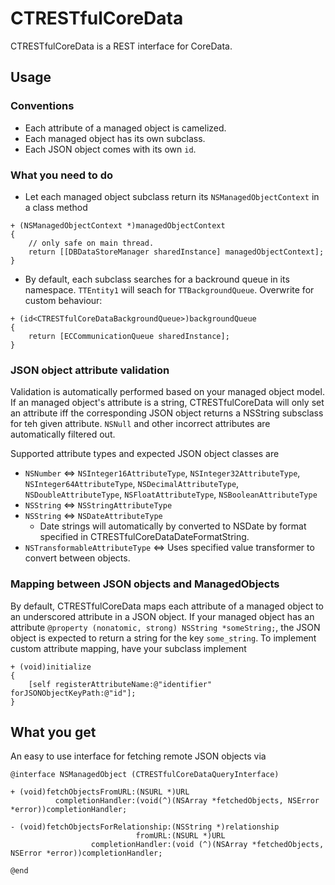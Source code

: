 # CTRESTfulCoreData

CTRESTfulCoreData is a REST interface for CoreData.

## Usage

### Conventions

* Each attribute of a managed object is camelized.
* Each managed object has its own subclass.
* Each JSON object comes with its own `id`.

### What you need to do

* Let each managed object subclass return its `NSManagedObjectContext` in a class method

```objc
+ (NSManagedObjectContext *)managedObjectContext
{
    // only safe on main thread.
    return [[DBDataStoreManager sharedInstance] managedObjectContext];
}
```

* By default, each subclass searches for a backround queue in its namespace. `TTEntity1` will seach for `TTBackgroundQueue`. Overwrite for custom behaviour:

```objc
+ (id<CTRESTfulCoreDataBackgroundQueue>)backgroundQueue
{
    return [ECCommunicationQueue sharedInstance];
}
```

### JSON object attribute validation

Validation is automatically performed based on your managed object model. If an managed object's attribute is a string, CTRESTfulCoreData will only set an attribute iff the corresponding JSON object returns a NSString subsclass for teh given attribute. `NSNull` and other incorrect attributes are automatically filtered out.

Supported attribute types and expected JSON object classes are

* `NSNumber` <=> `NSInteger16AttributeType`, `NSInteger32AttributeType`, `NSInteger64AttributeType`, `NSDecimalAttributeType`, `NSDoubleAttributeType`, `NSFloatAttributeType`, `NSBooleanAttributeType`
* `NSString` <=> `NSStringAttributeType`
* `NSString` <=> `NSDateAttributeType`
  *  Date strings will automatically by converted to NSDate by format specified in CTRESTfulCoreDataDateFormatString.
* `NSTransformableAttributeType` <=> Uses specified value transformer to convert between objects.

### Mapping between JSON objects and ManagedObjects

By default, CTRESTfulCoreData maps each attribute of a managed object to an underscored attribute in a JSON object. If your managed object has an attribute `@property (nonatomic, strong) NSString *someString;`, the JSON object is expected to return a string for the key `some_string`. To implement custom attribute mapping, have your subclass implement

```objc
+ (void)initialize
{
    [self registerAttributeName:@"identifier" forJSONObjectKeyPath:@"id"];
}
```

## What you get

An easy to use interface for fetching remote JSON objects via

```objc
@interface NSManagedObject (CTRESTfulCoreDataQueryInterface)

+ (void)fetchObjectsFromURL:(NSURL *)URL
          completionHandler:(void(^)(NSArray *fetchedObjects, NSError *error))completionHandler;

- (void)fetchObjectsForRelationship:(NSString *)relationship
                            fromURL:(NSURL *)URL
                  completionHandler:(void (^)(NSArray *fetchedObjects, NSError *error))completionHandler;

@end
```
